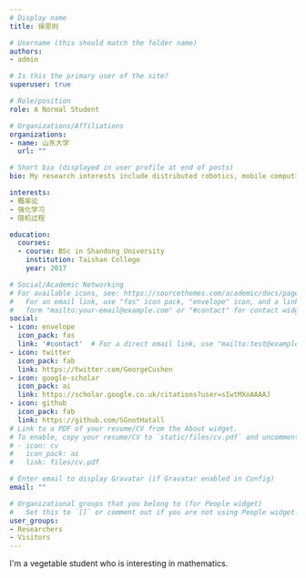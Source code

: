 ```yaml
---
# Display name
title: 侯恩则

# Username (this should match the folder name)
authors:
- admin

# Is this the primary user of the site?
superuser: true

# Role/position
role: A Normal Student

# Organizations/Affiliations
organizations:
- name: 山东大学
  url: ""

# Short bio (displayed in user profile at end of posts)
bio: My research interests include distributed robotics, mobile computing and programmable matter.

interests:
- 概率论
- 强化学习
- 随机过程

education:
  courses:
  - course: BSc in Shandong University
    institution: Taishan College
    year: 2017

# Social/Academic Networking
# For available icons, see: https://sourcethemes.com/academic/docs/page-builder/#icons
#   For an email link, use "fas" icon pack, "envelope" icon, and a link in the
#   form "mailto:your-email@example.com" or "#contact" for contact widget.
social:
- icon: envelope
  icon_pack: fas
  link: '#contact'  # For a direct email link, use "mailto:test@example.org".
- icon: twitter
  icon_pack: fab
  link: https://twitter.com/GeorgeCushen
- icon: google-scholar
  icon_pack: ai
  link: https://scholar.google.co.uk/citations?user=sIwtMXoAAAAJ
- icon: github
  icon_pack: fab
  link: https://github.com/SGnotHatall
# Link to a PDF of your resume/CV from the About widget.
# To enable, copy your resume/CV to `static/files/cv.pdf` and uncomment the lines below.
# - icon: cv
#   icon_pack: ai
#   link: files/cv.pdf

# Enter email to display Gravatar (if Gravatar enabled in Config)
email: ""

# Organizational groups that you belong to (for People widget)
#   Set this to `[]` or comment out if you are not using People widget.
user_groups:
- Researchers
- Visitors
---
```


I'm a vegetable student who is interesting in mathematics.